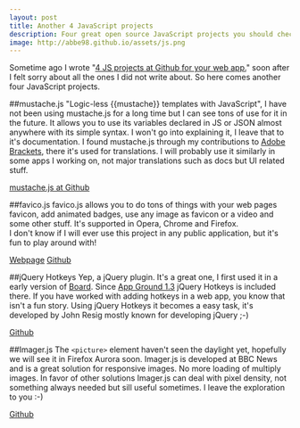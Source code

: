 ```yaml
---
layout: post
title: Another 4 JavaScript projects
description: Four great open source JavaScript projects you should check out.
image: http://abbe98.github.io/assets/js.png
---
```

Sometime ago I wrote "[4 JS projects at Github for your web app.][1]" soon after I felt sorry about all the ones I did not write about. So here comes another four JavaScript projects.

##mustache.js
"Logic-less {{mustache}} templates with JavaScript", I have not been using mustache.js for a long time but I can see tons of use for it in the future. It allows you to use its variables declared in JS or JSON almost anywhere with its simple syntax. I won't go into explaining it, I leave that to it's documentation. 
I found mustache.js through my contributions to [Adobe Brackets][2], there it's used for translations. I will probably use it similarly in some apps I working on, not major translations such as docs but UI related stuff.

[mustache.js at Github][3]

##favico.js
favico.js allows you to do tons of things with your web pages favicon, add animated badges, use any image as favicon or a video and some other stuff. It's supported in Opera, Chrome and Firefox.  
I don't know if I will ever use this project in any public application, but it's fun to play around with!

[Webpage][4]
[Github][5]

##jQuery Hotkeys
Yep, a jQuery plugin. It's a great one, I first used it in a early version of [Board][6]. Since [App Ground 1.3][7] jQuery Hotkeys is included there.
If you have worked with adding hotkeys in a web app, you know that isn't a fun story. Using jQuery Hotkeys it becomes a easy task, it's developed by John Resig mostly known for developing jQuery ;-)

[Github][8]

##Imager.js
The `<picture>` element haven't seen the daylight yet, hopefully we will see it in Firefox Aurora soon. Imager.js is developed at BBC News and is a great solution for responsive images. No more loading of multiply images. In favor of other solutions Imager.js can deal with pixel density, not something always needed but sill useful sometimes. I leave the exploration to you :-)

[Github][9]

[1]: http://abbe98.github.io/blog/2013/12/06/4-js-projects-for-your-web-app/
[2]: https://github.com/adobe/brackets
[3]: https://github.com/janl/mustache.js/
[4]: http://lab.ejci.net/favico.js/
[5]: https://github.com/ejci/favico.js
[6]: http://abbe98.github.io/blog/2014/01/17/board-as-open-source/
[7]: http://abbe98.github.io/blog/2014/01/21/app-ground-1-3-0/
[8]: https://github.com/jeresig/jquery.hotkeys
[9]: https://github.com/BBC-News/Imager.js
